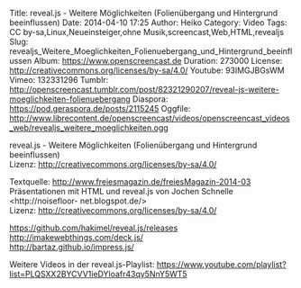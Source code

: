 Title: reveal.js - Weitere Möglichkeiten (Folienübergang und Hintergrund beeinflussen)
Date: 2014-04-10 17:25
Author: Heiko
Category: Video
Tags: CC by-sa,Linux,Neueinsteiger,ohne Musik,screencast,Web,HTML,revealjs
Slug: revealjs_Weitere_Moeglichkeiten_Folienuebergang_und_Hintergrund_beeinflussen
Album: https://www.openscreencast.de
Duration: 273000
License: http://creativecommons.org/licenses/by-sa/4.0/
Youtube: 93lMGJBGsWM
Vimeo: 132331296
Tumblr: http://openscreencast.tumblr.com/post/82321290207/reveal-js-weitere-moeglichkeiten-folienuebergang
Diaspora: https://pod.geraspora.de/posts/2115245
Oggfile: http://www.librecontent.de/openscreencast/videos/openscreencast_videos_web/revealjs_weitere_moeglichkeiten.ogg

reveal.js - Weitere Möglichkeiten (Folienübergang und Hintergrund
beeinflussen)  
Lizenz: <http://creativecommons.org/licenses/by-sa/4.0/>  
  
Textquelle: <http://www.freiesmagazin.de/freiesMagazin-2014-03>  
Präsentationen mit HTML und reveal.js von Jochen Schnelle <http://noisefloor-
net.blogspot.de/>  
Lizenz: <http://creativecommons.org/licenses/by-sa/4.0/>  
  
<https://github.com/hakimel/reveal.js/releases>  
<http://imakewebthings.com/deck.js/>  
<http://bartaz.github.io/impress.js/>  
  
Weitere Videos in der reveal.js-Playlist:
<https://www.youtube.com/playlist?list=PLQSXX2BYCVV1ieDYloafr43qy5NnY5WT5>  
  

